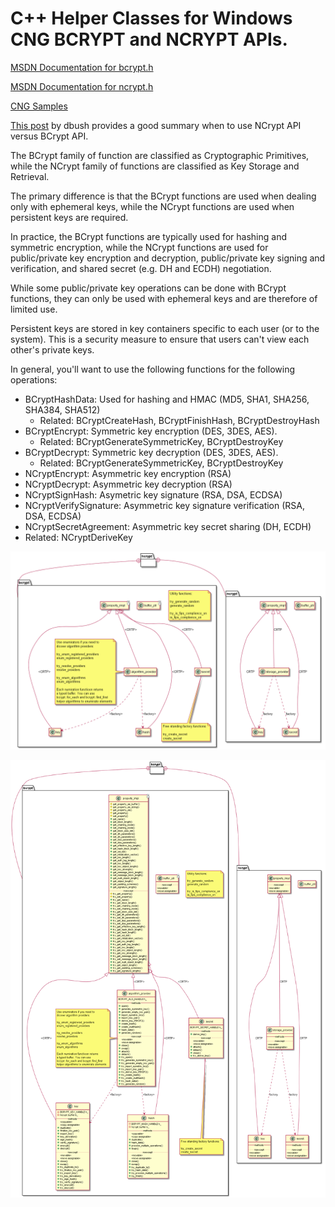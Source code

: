 # C++ Helper Classes for Windows CNG BCRYPT and NCRYPT APIs.

[MSDN Documentation for bcrypt.h](https://docs.microsoft.com/en-us/windows/win32/api/bcrypt/)

[MSDN Documentation for ncrypt.h](https://docs.microsoft.com/en-us/windows/win32/api/ncrypt/)

[CNG Samples](https://docs.microsoft.com/en-us/windows/win32/seccng/typical-cng-programming?redirectedfrom=MSDN)

[This post](https://stackoverflow.com/questions/40596395/cng-when-to-use-bcrypt-vs-ncrypt-family-of-functions) by dbush provides a good summary when to use NCrypt API versus BCrypt API.

The BCrypt family of function are classified as Cryptographic Primitives, while the NCrypt family of functions are classified as Key Storage and Retrieval.

The primary difference is that the BCrypt functions are used when dealing only with ephemeral keys, while the NCrypt functions are used when persistent keys are required. 

In practice, the BCrypt functions are typically used for hashing and symmetric encryption, while the NCrypt functions are used for public/private key encryption and decryption, public/private key signing and verification, and shared secret (e.g. DH and ECDH) negotiation. 

While some public/private key operations can be done with BCrypt functions, they can only be used with ephemeral keys and are therefore of limited use.

Persistent keys are stored in key containers specific to each user (or to the system). This is a security measure to ensure that users can't view each other's private keys.

In general, you'll want to use the following functions for the following operations:
* BCryptHashData: Used for hashing and HMAC (MD5, SHA1, SHA256, SHA384, SHA512) 
  * Related: BCryptCreateHash, BCryptFinishHash, BCryptDestroyHash
* BCryptEncrypt: Symmetric key encryption (DES, 3DES, AES). 
  * Related: BCryptGenerateSymmetricKey, BCryptDestroyKey
* BCryptDecrypt: Symmetric key decryption (DES, 3DES, AES). 
  * Related: BCryptGenerateSymmetricKey, BCryptDestroyKey
* NCryptEncrypt: Asymmetric key encryption (RSA)
* NCryptDecrypt: Asymmetric key decryption (RSA)
* NCryptSignHash: Asymetric key signature (RSA, DSA, ECDSA)
* NCryptVerifySignature: Asymmetric key signature verification (RSA, DSA, ECDSA)
* NCryptSecretAgreement: Asymmetric key secret sharing (DH, ECDH) 
* Related: NCryptDeriveKey

![Class Diagram; Classes only](/doc/bcrypt_short.png)

![Class Diagram; Classes with Methods](/doc/bcrypt.png)
